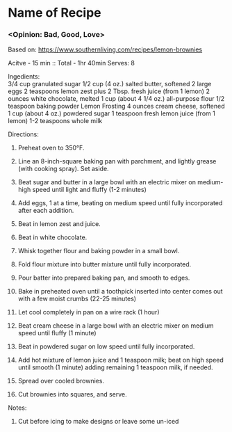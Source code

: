 # Name of Recipe
### <Opinion: Bad, Good, Love>

Based on: https://www.southernliving.com/recipes/lemon-brownies  

Acitve - 15 min :: Total - 1hr 40min
Serves:  8

Ingedients:  
3/4 cup granulated sugar
1/2 cup (4 oz.) salted butter, softened 
2 large eggs
2 teaspoons lemon zest plus 2 Tbsp. fresh juice (from 1 lemon)
2 ounces white chocolate, melted
1 cup (about 4 1/4 oz.) all-purpose flour
1/2 teaspoon baking powder
Lemon Frosting
4 ounces cream cheese, softened
1 cup (about 4 oz.) powdered sugar
1 teaspoon fresh lemon juice (from 1 lemon)
1-2 teaspoons whole milk 

Directions:  
1. Preheat oven to 350°F. 
2. Line an 8-inch-square baking pan with parchment, and lightly grease (with cooking spray). Set aside.

3. Beat sugar and butter in a large bowl with an electric mixer on medium-high speed until light and fluffy (1-2 minutes)
4. Add eggs, 1 at a time, beating on medium speed until fully incorporated after each addition. 
5. Beat in lemon zest and juice. 
6. Beat in white chocolate.
7. Whisk together flour and baking powder in a small bowl. 
8. Fold flour mixture into butter mixture until fully incorporated.

9. Pour batter into prepared baking pan, and smooth to edges. 
10. Bake in preheated oven until a toothpick inserted into center comes out with a few moist crumbs (22-25 minutes)
11. Let cool completely in pan on a wire rack (1 hour)

12. Beat cream cheese in a large bowl with an electric mixer on medium speed until fluffy (1 minute) 
13. Beat in powdered sugar on low speed until fully incorporated. 
14. Add hot mixture of lemon juice and 1 teaspoon milk; beat on high speed until smooth (1 minute) adding remaining 1 teaspoon milk, if needed. 
15. Spread over cooled brownies. 
16. Cut brownies into squares, and serve.

Notes:
1. Cut before icing to make designs or leave some un-iced
